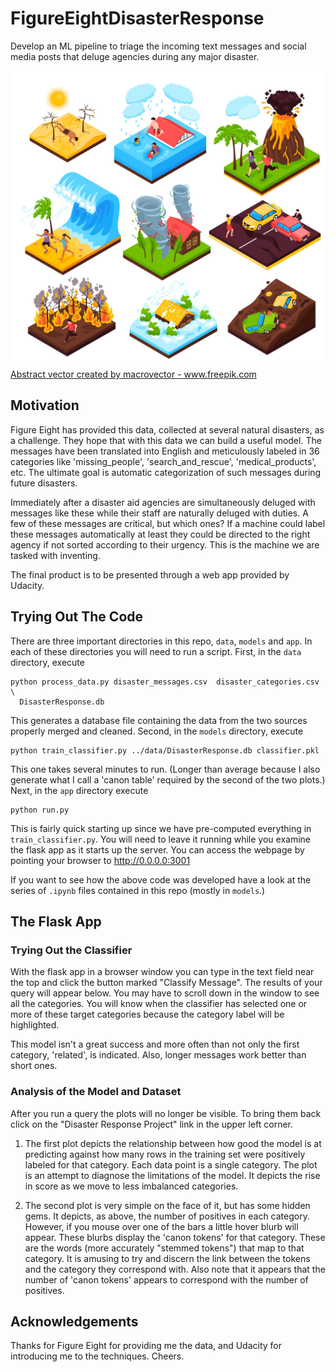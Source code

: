 # FigureEightDisasterResponse

Develop an ML pipeline to triage the incoming text messages and social media posts that deluge agencies during any major disaster.

![](https://github.com/manifolded/FigureEightDisasterResponse/blob/master/Images/26719.jpg?raw=true)
<a href='https://www.freepik.com/vectors/abstract'>Abstract vector created by macrovector - www.freepik.com</a>

## Motivation

Figure Eight has provided this data, collected at several natural disasters, as a challenge.   They hope that with this data we can build a useful model.  The messages have been translated into English and meticulously labeled in 36 categories like 'missing_people', 'search_and_rescue', 'medical_products', etc.  The ultimate goal is automatic categorization of such messages during future disasters.

Immediately after a disaster aid agencies are simultaneously deluged with messages like these while their staff are naturally deluged with duties.  A few of these messages are critical, but which ones?  If a machine could label these messages automatically at least they could be directed to the right agency if not sorted according to their urgency.  This is the machine we are tasked with inventing.

The final product is to be presented through a web app provided by Udacity.

## Trying Out The Code

There are three important directories in this repo, `data`, `models` and `app`.  In each of these directories you will need to run a script.  First, in the `data` directory,  execute

    python process_data.py disaster_messages.csv  disaster_categories.csv \
      DisasterResponse.db

This generates a database file containing the data from the two sources properly merged and cleaned.  Second, in the `models` directory, execute

    python train_classifier.py ../data/DisasterResponse.db classifier.pkl

This one takes several minutes to run.  (Longer than average because I also generate what I call a 'canon table' required by the second of the two plots.)  Next, in the `app` directory execute

    python run.py

This is fairly quick starting up since we have pre-computed everything in `train_classifier.py`.  You will need to leave it running while you examine the flask app as it starts up the server.  You can access the webpage by pointing your browser to http://0.0.0.0:3001

If you want to see how the above code was developed have a look at the series of `.ipynb` files contained in this repo (mostly in `models`.)  

## The Flask App

### Trying Out the Classifier

With the flask app in a browser window you can type in the text field near the top and click the button marked "Classify Message".  The results of your query will appear below.  You may have to scroll down in the window to see all the categories.  You will know when the classifier has selected one or more of these target categories because the category label will be highlighted.  

This model isn't a great success and more often than not only the first category, 'related', is indicated.  Also, longer messages work better than short ones.  

### Analysis of the Model and Dataset

After you run a query the plots will no longer be visible.  To bring them back click on the "Disaster Response Project" link in the upper left corner.

1. The first plot depicts the relationship between how good the model is at predicting against how many rows in the training set were positively labeled for that category.  Each data point is a single category.  The plot is an attempt to diagnose the limitations of the model.  It depicts the rise in score as we move to less imbalanced categories.

2. The second plot is very simple on the face of it, but has some hidden gems.  It depicts, as above, the number of positives in each category.  However, if you mouse over one of the bars a little hover blurb will appear.  These blurbs display the 'canon tokens' for that category.  These are the words (more accurately "stemmed tokens") that map to that category.  It is amusing to try and discern the link between the tokens and the category they correspond with.  Also note that it appears that the number of 'canon tokens' appears to correspond with the number of positives.

## Acknowledgements

Thanks for Figure Eight for providing me the data, and Udacity for introducing me to the techniques.  Cheers.

